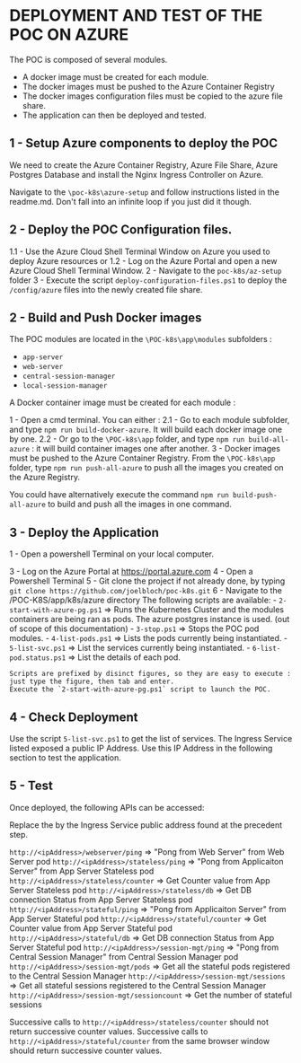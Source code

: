 # DEPLOYMENT AND TEST OF THE POC ON AZURE

The POC is composed of several modules.
- A docker image must be created for each module.
- The docker images must be pushed to the Azure Container Registry
- The docker images configuration files must be copied to the azure file share.
- The application can then be deployed and tested.

## 1 - Setup Azure components to deploy the POC
We need to create the Azure Container Registry, Azure File Share, Azure Postgres Database and install the Nginx Ingress Controller on Azure.
 
Navigate to the `\poc-k8s\azure-setup` and follow instructions listed in the readme.md. Don't fall into an infinite loop if you just did it though.

## 2 - Deploy the POC Configuration files.

1.1 - Use the Azure Cloud Shell Terminal Window on Azure you used to deploy Azure resources or
1.2 - Log on the Azure Portal and open a new Azure Cloud Shell Terminal Window.
2 - Navigate to the `poc-k8s/az-setup` folder
3 - Execute the script `deploy-configuration-files.ps1` to deploy the `/config/azure` files into the newly created file share.

## 2 - Build and Push Docker images

The POC modules are located in the `\POC-k8s\app\modules` subfolders :
- `app-server`
- `web-server`
- `central-session-manager`
- `local-session-manager`

A Docker container image must be created for each module :

1 - Open a cmd terminal. You can either :
2.1 - Go to each module subfolder, and type `npm run build-docker-azure`. It will build each docker image one by one.
2.2 - Or go to the `\POC-k8s\app` folder, and type `npm run build-all-azure` : it will build container images one after another.
3 - Docker images must be pushed to the Azure Container Registry.
    From the `\POC-k8s\app` folder, type `npm run push-all-azure` to push all the images you created on the Azure Registry.

You could have alternatively execute the command `npm run build-push-all-azure` to build and push all the images in one command.

## 3 - Deploy the Application

1 - Open a powershell Terminal on your local computer.

3 - Log on the Azure Portal at https://portal.azure.com
4 - Open a Powershell Terminal
5 - Git clone the project if not already done, by typing `git clone https://github.com/joelbloch/poc-k8s.git`
6 - Navigate to the /POC-K8S/app/k8s/azure directory
    The following scripts are available:
    - `2-start-with-azure-pg.ps1` => Runs the Kubernetes Cluster and the modules containers are being ran as pods. The azure postgres instance is used.  (out of scope of this documentation)
    - `3-stop.ps1`                => Stops the POC pod modules.
    - `4-list-pods.ps1`           => Lists the pods currently being instantiated.
    - `5-list-svc.ps1`            => List the services currently being instantiated.
    - `6-list-pod.status.ps1`     => List the details of each pod.

    Scripts are prefixed by disinct figures, so they are easy to execute : just type the figure, then tab and enter.
    Execute the `2-start-with-azure-pg.ps1` script to launch the POC.

## 4 - Check Deployment

Use the script `5-list-svc.ps1` to get the list of services.
The Ingress Service listed exposed a public IP Address. Use this IP Address in the following section to test the application.

## 5 - Test
Once deployed, the following APIs can be accessed:

Replace the <ipAddress> by the Ingress Service public address found at the precedent step.

`http://<ipAddress>/webserver/ping`           => "Pong from Web Server" from Web Server pod
`http://<ipAddress>/stateless/ping`           => "Pong from Applicaiton Server" from App Server Stateless pod
`http://<ipAddress>/stateless/counter`        => Get Counter value from App Server Stateless pod
`http://<ipAddress>/stateless/db`             => Get DB connection Status from App Server Stateless pod
`http://<ipAddress>/stateful/ping`            => "Pong from Applicaiton Server" from App Server Stateful pod
`http://<ipAddress>/stateful/counter`         => Get Counter value from App Server Stateful pod
`http://<ipAddress>/stateful/db`              => Get DB connection Status from App Server Stateful pod
`http://<ipAddress>/session-mgt/ping`         => "Pong from Central Session Manager" from Central Session Manager pod
`http://<ipAddress>/session-mgt/pods`         => Get all the stateful pods registered to the Central Session Manager
`http://<ipAddress>/session-mgt/sessions`     => Get all stateful sessions registered to the Central Session Manager
`http://<ipAddress>/session-mgt/sessioncount` => Get the number of stateful sessions

Successive calls to `http://<ipAddress>/stateless/counter` should not return successive counter values.
Successive calls to `http://<ipAddress>/stateful/counter` from the same browser window should return successive counter values.




